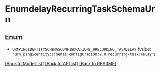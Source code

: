 # EnumdelayRecurringTaskSchemaUrn

## Enum


* `URNPINGIDENTITYSCHEMASCONFIGURATION2_0RECURRING_TASKDELAY` (value: `"urn:pingidentity:schemas:configuration:2.0:recurring-task:delay"`)


[[Back to Model list]](../README.md#documentation-for-models) [[Back to API list]](../README.md#documentation-for-api-endpoints) [[Back to README]](../README.md)


